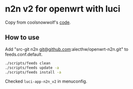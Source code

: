 # n2n v2 for openwrt with luci

Copy from coolsnowwolf's [code](https://github.com/coolsnowwolf/lede).

## How to use

Add "src-git n2n git@github.com:alecthw/openwrt-n2n.git" to feeds.conf.default.

``` bash
./scripts/feeds clean
./scripts/feeds update -a
./scripts/feeds install -a
```

Checked `luci-app-n2n_v2` in menuconfig.
